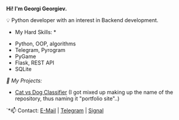 **Hi!  I'm Georgi Georgiev.**

💡 Python developer with an interest in Backend development.

* My Hard Skills: *

- Python, OOP, algorithms
- Telegram, Pyrogram
- PyGame
- Flask, REST API
- SQLite

*📌 My Projects:*

- [Cat vs Dog Classifier](https://github.com/Georgi2K/portfolio-site.git) (I got mixed up making up the name of the repository, thus naming it "portfolio site"..) 

`*📫 Contact: [E-Mail](Georgi2010@web.de) | [Telegram](https://t.me/georgi_k_georgiev) | [Signal](https://signal.me/#eu/IiYxcSsgXdgtzNchI1SZs9FGd8bqY-H6Pyuif6_vdeF1_0VQ0l5J142g1yOmYtjE)
